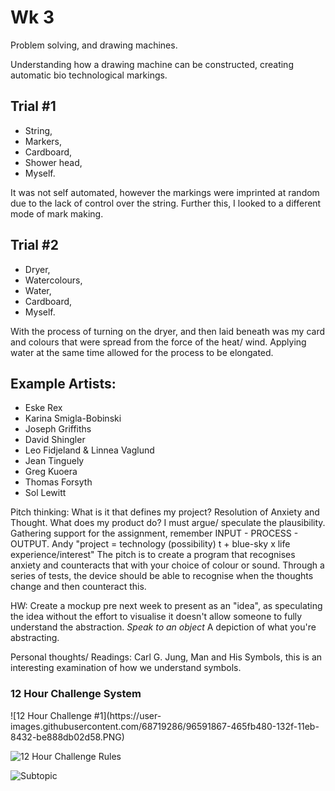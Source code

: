 <h1>Wk 3</h1> 

Problem solving, and drawing machines. 

Understanding how a drawing machine can be constructed, creating automatic bio technological markings. 

<h2>Trial #1</h2> 

- String, 
- Markers, 
- Cardboard, 
- Shower head, 
- Myself. 

It was not self automated, however the markings were imprinted at random due to the lack of control over the string. Further this, I looked to a different mode of mark making. 

<h2>Trial #2</h2> 

- Dryer, 
- Watercolours,
- Water,
- Cardboard, 
- Myself. 

With the process of turning on the dryer, and then laid beneath was my card and colours that were spread from the force of the heat/ wind. Applying water at the same time allowed for the process to be elongated. 

<h2>Example Artists:</h2> 

- Eske Rex
- Karina Smigla-Bobinski
- Joseph Griffiths 
- David Shingler
- Leo Fidjeland & Linnea Vaglund
- Jean Tinguely
- Greg Kuoera 
- Thomas Forsyth
- Sol Lewitt

Pitch thinking: 
What is it that defines my project? Resolution of Anxiety and Thought. 
What does my product do? 
I must argue/ speculate the plausibility. Gathering support for the assignment, remember INPUT - PROCESS - OUTPUT. 
Andy "project = technology (possibility) t + blue-sky x life experience/interest" 
The pitch is to create a program that recognises anxiety and counteracts that with your choice of colour or sound. Through a series of tests, the device should be able to recognise when the thoughts change and then counteract this.

HW: 
Create a mockup pre next week to present as an "idea", as speculating the idea without the effort to visualise it doesn't allow someone to fully understand the abstraction. *Speak to an object* A depiction of what you're abstracting. 

Personal thoughts/ Readings: 
Carl G. Jung, Man and His Symbols, this is an interesting examination of how we understand symbols. 


<h3>12 Hour Challenge System</h3> 
![12 Hour Challenge #1](https://user-images.githubusercontent.com/68719286/96591867-465fb480-132f-11eb-8432-be888db02d58.PNG)

![12 Hour Challenge Rules](https://user-images.githubusercontent.com/68719286/96591879-4b246880-132f-11eb-8453-94440c441202.PNG)

![Subtopic](https://user-images.githubusercontent.com/68719286/96591882-4c559580-132f-11eb-804d-4bc55a41f026.jpeg)



